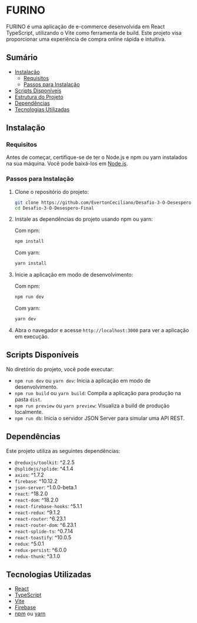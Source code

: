 # FURINO

FURINO é uma aplicação de e-commerce desenvolvida em React TypeScript, utilizando o Vite como ferramenta de build. Este projeto visa proporcionar uma experiência de compra online rápida e intuitiva.

## Sumário

- [Instalação](#instalação)
   - [Requisitos](#requisitos)
   - [Passos para Instalação](#passos-para-instalação)
- [Scripts Disponíveis](#scripts-disponíveis)
- [Estrutura do Projeto](#estrutura-do-projeto)
- [Dependências](#dependências)
- [Tecnologias Utilizadas](#tecnologias-utilizadas)

## Instalação

### Requisitos

Antes de começar, certifique-se de ter o Node.js e npm ou yarn instalados na sua máquina. Você pode baixá-los em [Node.js](https://nodejs.org/).

### Passos para Instalação

1. Clone o repositório do projeto:
    
    ```bash
    git clone https://github.com/EvertonCeciliano/Desafio-3-O-Desespero-Final.git
    cd Desafio-3-O-Desespero-Final
    ```

2. Instale as dependências do projeto usando npm ou yarn:

    Com npm:
    
    ```bash
    npm install
    ```

    Com yarn:
    
    ```bash
    yarn install
    ```

3. Inicie a aplicação em modo de desenvolvimento:

    Com npm:
    
    ```bash
    npm run dev
    ```

    Com yarn:
    
    ```bash
    yarn dev
    ```

4. Abra o navegador e acesse `http://localhost:3000` para ver a aplicação em execução.

## Scripts Disponíveis

No diretório do projeto, você pode executar:

- `npm run dev` ou `yarn dev`: Inicia a aplicação em modo de desenvolvimento.
- `npm run build` ou `yarn build`: Compila a aplicação para produção na pasta `dist`.
- `npm run preview` ou `yarn preview`: Visualiza a build de produção localmente.
- `npm run db`: Inicia o servidor JSON Server para simular uma API REST.

## Dependências

Este projeto utiliza as seguintes dependências:

- `@reduxjs/toolkit`: ^2.2.5
- `@splidejs/splide`: ^4.1.4
- `axios`: ^1.7.2
- `firebase`: ^10.12.2
- `json-server`: ^1.0.0-beta.1
- `react`: ^18.2.0
- `react-dom`: ^18.2.0
- `react-firebase-hooks`: ^5.1.1
- `react-redux`: ^9.1.2
- `react-router`: ^6.23.1
- `react-router-dom`: ^6.23.1
- `react-splide-ts`: ^0.7.14
- `react-toastify`: ^10.0.5
- `redux`: ^5.0.1
- `redux-persist`: ^6.0.0
- `redux-thunk`: ^3.1.0

## Tecnologias Utilizadas

- [React](https://reactjs.org/)
- [TypeScript](https://www.typescriptlang.org/)
- [Vite](https://vitejs.dev/)
- [Firebase](https://firebase.google.com/)
- [npm](https://www.npmjs.com/) ou [yarn](https://yarnpkg.com/)
